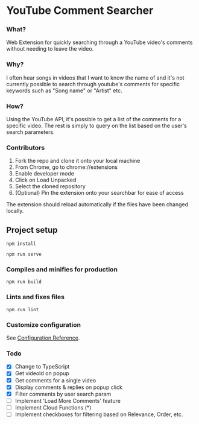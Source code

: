 # YouTube Comment Searcher

### What?

Web Extension for quickly searching through a YouTube video\'s comments without needing to leave the video.

### Why?

I often hear songs in videos that I want to know the name of and it's not currently possible to search through youtube's comments for specific keywords such as "Song name" or "Artist" etc.

### How?

Using the YouTube API, it\'s possible to get a list of the comments for a specific video. The rest is simply to query on the list based on the user\'s search parameters.


### Contributors

1. Fork the repo and clone it onto your local machine
2. From Chrome, go to chrome://extensions
3. Enable developer mode
4. Click on Load Unpacked
5. Select the cloned repository
6. (Optional) Pin the extension onto your searchbar for ease of access

The extension should reload automatically if the files have been changed locally.
## Project setup
```
npm install
```

```
npm run serve
```

### Compiles and minifies for production
```
npm run build
```

### Lints and fixes files
```
npm run lint
```

### Customize configuration
See [Configuration Reference](https://cli.vuejs.org/config/).



### Todo

- [X] Change to TypeScript
- [X] Get videoId on popup
- [X] Get comments for a single video
- [X] Display comments & replies on popup click
- [X] Filter comments by user search param
- [ ] Implement 'Load More Comments' feature
- [ ] Implement Cloud Functions (*)
- [ ] Implement checkboxes for filtering based on Relevance, Order, etc.
